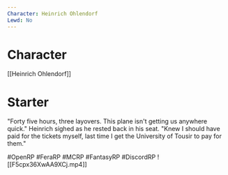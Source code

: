 ```yaml
---
Character: Heinrich Ohlendorf
Lewd: No
---
```

# Character
[[Heinrich Ohlendorf]]

# Starter
"Forty five hours, three layovers. This plane isn't getting us anywhere quick." Heinrich sighed as he rested back in his seat. "Knew I should have paid for the tickets myself, last time I get the University of Tousir to pay for them."

#OpenRP #FeraRP #MCRP #FantasyRP #DiscordRP 
![[F5cpx36XwAA9XCj.mp4]]